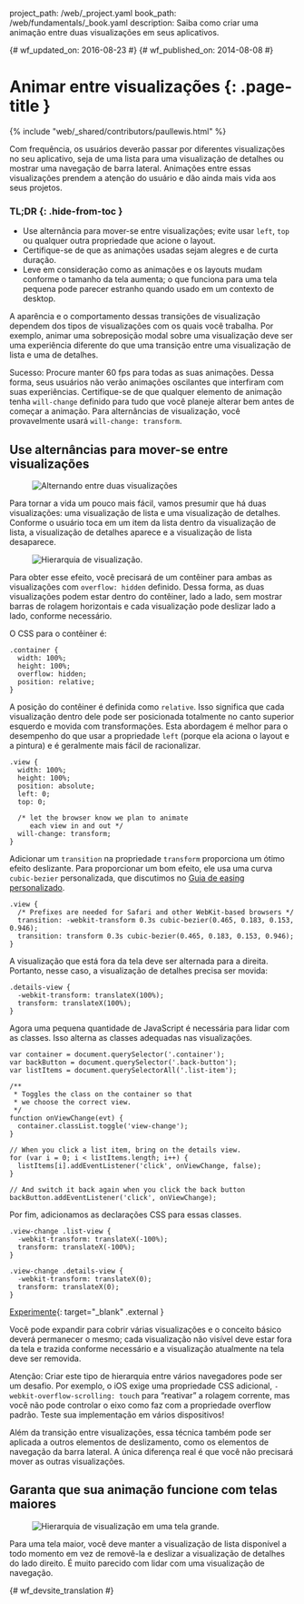 project_path: /web/_project.yaml
book_path: /web/fundamentals/_book.yaml
description: Saiba como criar uma animação entre duas visualizações em seus aplicativos.

{# wf_updated_on: 2016-08-23 #}
{# wf_published_on: 2014-08-08 #}

# Animar entre visualizações {: .page-title }

{% include "web/_shared/contributors/paullewis.html" %}

Com frequência, os usuários deverão passar por diferentes visualizações no seu aplicativo, seja de uma lista para uma visualização de detalhes ou mostrar uma navegação de barra lateral. Animações entre essas visualizações prendem a atenção do usuário e dão ainda mais vida aos seus projetos.

### TL;DR {: .hide-from-toc }
* Use alternância para mover-se entre visualizações; evite usar `left`, `top` ou qualquer outra propriedade que acione o layout.
* Certifique-se de que as animações usadas sejam alegres e de curta duração.
* Leve em consideração como as animações e os layouts mudam conforme o tamanho da tela aumenta; o que funciona para uma tela pequena pode parecer estranho quando usado em um contexto de desktop.

A aparência e o comportamento dessas transições de visualização dependem dos tipos de visualizações com os quais você trabalha. Por exemplo, animar uma sobreposição modal sobre uma visualização deve ser uma experiência diferente do que uma transição entre uma visualização de lista e uma de detalhes.

Sucesso: Procure manter 60 fps para todas as suas animações. Dessa forma, seus usuários não verão animações oscilantes que interfiram com suas experiências. Certifique-se de que qualquer elemento de animação tenha `will-change` definido para tudo que você planeje alterar bem antes de começar a animação. Para alternâncias de visualização, você provavelmente usará `will-change: transform`.

## Use alternâncias para mover-se entre visualizações

<div class="attempt-left">
  <figure>
    <img src="images/view-translate.gif" alt="Alternando entre duas visualizações" />
  </figure>
</div>

Para tornar a vida um pouco mais fácil, vamos presumir que há duas visualizações: uma visualização de lista e uma visualização de detalhes. Conforme o usuário toca em um item da lista dentro da visualização de lista, a visualização de detalhes aparece e a visualização de lista desaparece.

<div style="clear:both;"></div>

<div class="attempt-right">
  <figure>
    <img src="images/container-two-views.svg" alt="Hierarquia de visualização." />
  </figure>
</div>

Para obter esse efeito, você precisará de um contêiner para ambas as visualizações com `overflow: hidden` definido. Dessa forma, as duas visualizações podem estar dentro do contêiner, lado a lado, sem mostrar barras de rolagem horizontais e cada visualização pode deslizar lado a lado, conforme necessário.

<div style="clear:both;"></div>

O CSS para o contêiner é:


    .container {
      width: 100%;
      height: 100%;
      overflow: hidden;
      position: relative;
    }
    

A posição do contêiner é definida como `relative`. Isso significa que cada visualização dentro dele pode ser posicionada totalmente no canto superior esquerdo e movida com transformações. Esta abordagem é melhor para o desempenho do que usar a propriedade `left` (porque ela aciona o layout e a pintura) e é geralmente mais fácil de racionalizar.


    .view {
      width: 100%;
      height: 100%;
      position: absolute;
      left: 0;
      top: 0;
    
      /* let the browser know we plan to animate
         each view in and out */
      will-change: transform;
    }
    

Adicionar um `transition` na propriedade `transform` proporciona um ótimo efeito deslizante. Para proporcionar um bom efeito, ele usa uma curva `cubic-bezier` personalizada, que discutimos no [Guia de easing personalizado](custom-easing).


    .view {
      /* Prefixes are needed for Safari and other WebKit-based browsers */
      transition: -webkit-transform 0.3s cubic-bezier(0.465, 0.183, 0.153, 0.946);
      transition: transform 0.3s cubic-bezier(0.465, 0.183, 0.153, 0.946);
    }
    

A visualização que está fora da tela deve ser alternada para a direita. Portanto, nesse caso, a visualização de detalhes precisa ser movida:


    .details-view {
      -webkit-transform: translateX(100%);
      transform: translateX(100%);
    }
    

Agora uma pequena quantidade de JavaScript é necessária para lidar com as classes. Isso alterna as classes adequadas nas visualizações.


    var container = document.querySelector('.container');
    var backButton = document.querySelector('.back-button');
    var listItems = document.querySelectorAll('.list-item');
    
    /**
     * Toggles the class on the container so that
     * we choose the correct view.
     */
    function onViewChange(evt) {
      container.classList.toggle('view-change');
    }
    
    // When you click a list item, bring on the details view.
    for (var i = 0; i < listItems.length; i++) {
      listItems[i].addEventListener('click', onViewChange, false);
    }
    
    // And switch it back again when you click the back button
    backButton.addEventListener('click', onViewChange);
    

Por fim, adicionamos as declarações CSS para essas classes.


    .view-change .list-view {
      -webkit-transform: translateX(-100%);
      transform: translateX(-100%);
    }
    
    .view-change .details-view {
      -webkit-transform: translateX(0);
      transform: translateX(0);
    }
    
[Experimente](https://googlesamples.github.io/web-fundamentals/fundamentals/design-and-ui/animations/inter-view-animation.html){: target="_blank" .external }

Você pode expandir para cobrir várias visualizações e o conceito básico deverá permanecer o mesmo; cada visualização não visível deve estar fora da tela e trazida conforme necessário e a visualização atualmente na tela deve ser removida.

Atenção: Criar este tipo de hierarquia entre vários navegadores pode ser um desafio. Por exemplo, o iOS exige uma propriedade CSS adicional,  <code>-webkit-overflow-scrolling: touch</code> para “reativar” a rolagem corrente, mas você não pode controlar o eixo como faz com a propriedade overflow padrão. Teste sua implementação em vários dispositivos!

Além da transição entre visualizações, essa técnica também pode ser aplicada a outros elementos de deslizamento, como os elementos de navegação da barra lateral. A única diferença real é que você não precisará mover as outras visualizações.

## Garanta que sua animação funcione com telas maiores

<div class="attempt-right">
  <figure>
    <img src="images/container-two-views-ls.svg" alt="Hierarquia de visualização em uma tela grande." />
  </figure>
</div>

Para uma tela maior, você deve manter a visualização de lista disponível a todo momento em vez de removê-la e deslizar a visualização de detalhes do lado direito. É muito parecido com lidar com uma visualização de navegação.






{# wf_devsite_translation #}
